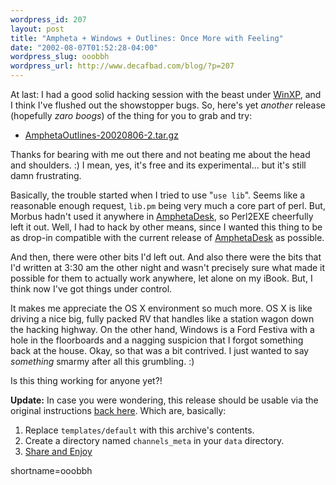 ```yaml
--- 
wordpress_id: 207
layout: post
title: "Ampheta + Windows + Outlines: Once More with Feeling"
date: "2002-08-07T01:52:28-04:00"
wordpress_slug: ooobbh
wordpress_url: http://www.decafbad.com/blog/?p=207
---
```

<p>At last:  I had a good solid hacking session with the beast under <a href="http://www.decafbad.com/twiki/bin/view/Main/WinXP">WinXP</a>, and I think I've flushed out the showstopper bugs.  So, here's yet <i>another</i> release (hopefully <i>zaro boogs</i>) of the thing for you to grab and try:<ul><li><a href="http://www.decafbad.com/gems/AmphetaOutlines-20020806-2.tar.gz">AmphetaOutlines-20020806-2.tar.gz</a></li></ul>Thanks for bearing with me out there and not beating me about the head and shoulders.  :)  I mean, yes, it's free and its experimental...  but it's still damn frustrating.</p>
<p>Basically, the trouble started when I tried to use "<code>use lib</code>".  Seems like a reasonable enough request, <code>lib.pm</code> being very much a core part of perl.  But, Morbus hadn't used it anywhere in <a href="http://www.decafbad.com/twiki/bin/view/Main/AmphetaDesk">AmphetaDesk</a>, so Perl2EXE cheerfully left it out.  Well, I had to hack by other means, since I wanted this thing to be as drop-in compatible with the current release of <a href="http://www.decafbad.com/twiki/bin/view/Main/AmphetaDesk">AmphetaDesk</a> as possible.</p>
<p>And then, there were other bits I'd left out.  And also there were the bits that I'd written at 3:30 am the other night and wasn't precisely sure what made it possible for them to actually work anywhere, let alone on my iBook.  But, I think now I've got things under control.</p>
<p>It makes me appreciate the OS X environment so much more.  OS X is like driving a nice big, fully packed RV that handles like a station wagon down the hacking highway.  On the other hand, Windows is a Ford Festiva with a hole in the floorboards and a nagging suspicion that I forgot something back at the house.  Okay, so that was a bit contrived.  I just wanted to say <i>something</i> smarmy after all this grumbling.  :)</p>
<p>Is this thing working for anyone yet?! </p>
<p><b>Update:</b> In case you were wondering, this release should be usable via the original instructions <a href="http://www.decafbad.com/news_archives/000226.phtml">back here</a>.  Which are, basically:<ol><li>Replace <code>templates/default</code> with this archive's contents.</li><li>Create a directory named <code>channels_meta</code> in your <code>data</code> directory.</li><li><a href="http://www.decafbad.com/twiki/bin/view/Main/ShareAndEnjoy">Share and Enjoy</a></li></ol></p>
<!--more-->
shortname=ooobbh
